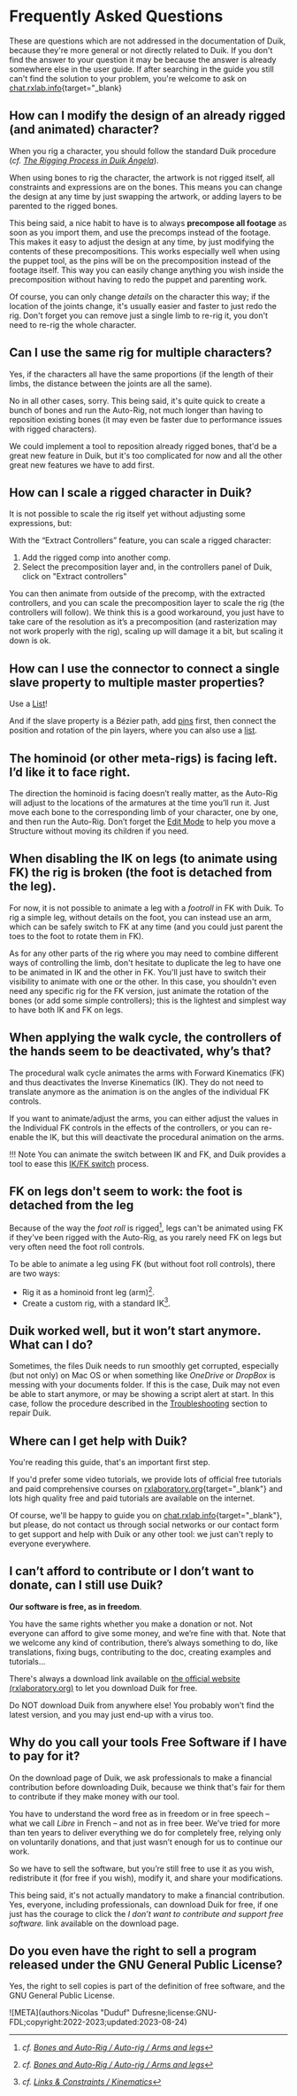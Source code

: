# Frequently Asked Questions

These are questions which are not addressed in the documentation of Duik, because they're more general or not directly related to Duik. If you don't find the answer to your question it may be because the answer is already somewhere else in the user guide. If after searching in the guide you still can't find the solution to your problem, you're welcome to ask on [chat.rxlab.info](http://chat.rxlab.info){target="_blank}

## How can I modify the design of an already rigged (and animated) character?

When you rig a character, you should follow the standard Duik procedure (*cf. [The Rigging Process in Duik Ángela](guide/rigging.md)*).

When using bones to rig the character, the artwork is not rigged itself, all constraints and expressions are on the bones. This means you can change the design at any time by just swapping the artwork, or adding layers to be parented to the rigged bones.

This being said, a nice habit to have is to always **precompose all footage** as soon as you import them, and use the precomps instead of the footage. This makes it easy to adjust the design at any time, by just modifying the contents of these precompositions. This works especially well when using the puppet tool, as the pins will be on the precomposition instead of the footage itself. This way you can easily change anything you wish inside the precomposition without having to redo the puppet and parenting work.

Of course, you can only change *details* on the character this way; if the location of the joints change, it's usually easier and faster to just redo the rig. Don't forget you can remove just a single limb to re-rig it, you don't need to re-rig the whole character.

## Can I use the same rig for multiple characters?

Yes, if the characters all have the same proportions (if the length of their limbs, the distance between the joints are all the same).

No in all other cases, sorry. This being said, it's quite quick to create a bunch of bones and run the Auto-Rig, not much longer than having to reposition existing bones (it may even be faster due to performance issues with rigged characters).

We could implement a tool to reposition already rigged bones, that'd be a great new feature in Duik, but it's too complicated for now and all the other great new features we have to add first.

## How can I scale a rigged character in Duik?

It is not possible to scale the rig itself yet without adjusting some expressions, but:

With the “Extract Controllers” feature, you can scale a rigged character:

1. Add the rigged comp into another comp.
2. Select the precomposition layer and, in the controllers panel of Duik, click on "Extract controllers"

You can then animate from outside of the precomp, with the extracted controllers, and you can scale the precomposition layer to scale the rig (the controllers will follow).
We think this is a good workaround, you just have to take care of the resolution as it’s a precomposition (and rasterization may not work properly with the rig), scaling up will damage it a bit, but scaling it down is ok.

## How can I use the connector to connect a single slave property to multiple master properties?

Use a [List](guide/constraints/tools/list.md)!

And if the slave property is a Bézier path, add [pins](guide/constraints/pins.md) first, then connect the position and rotation of the pin layers, where you can also use a [list](guide/constraints/tools/list.md).

## The hominoid (or other meta-rigs) is facing left. I’d like it to face right.

The direction the hominoid is facing doesn’t really matter, as the Auto-Rig will adjust to the locations of the armatures at the time you’ll run it. Just move each bone to the corresponding limb of your character, one by one, and then run the Auto-Rig. Don’t forget the [Edit Mode](guide/bones/tools/edit.md) to help you move a Structure without moving its children if you need.

## When disabling the IK on legs (to animate using FK) the rig is broken (the foot is detached from the leg).

For now, it is not possible to animate a leg with a *footroll* in FK with Duik. To rig a simple leg, without details on the foot, you can instead use an arm, which can be safely switch to FK at any time (and you could just parent the toes to the foot to rotate them in FK).

As for any other parts of the rig where you may need to combine different ways of controlling the limb, don't hesitate to duplicate the leg to have one to be animated in IK and the other in FK. You'll just have to switch their visibility to animate with one or the other. In this case, you shouldn't even need any specific rig for the FK version, just animate the rotation of the bones (or add some simple controllers); this is the lightest and simplest way to have both IK and FK on legs.

## When applying the walk cycle, the controllers of the hands seem to be deactivated, why’s that?

The procedural walk cycle animates the arms with Forward Kinematics (FK) and thus deactivates the Inverse Kinematics (IK). They do not need to translate anymore as the animation is on the angles of the individual FK controls.

If you want to animate/adjust the arms, you can either adjust the values in the Individual FK controls in the effects of the controllers, or you can re-enable the IK, but this will deactivate the procedural animation on the arms.

!!! Note
    You can animate the switch between IK and FK, and Duik provides a tool to ease this [IK/FK switch](guide/animation/tools/ik-fk-switch.md) process.

## FK on legs don't seem to work: the foot is detached from the leg

Because of the way the *foot roll* is rigged[^legrig], legs can't be animated using FK if they've been rigged with the Auto-Rig, as you rarely need FK on legs but very often need the foot roll controls.

To be able to animate a leg using FK (but without foot roll controls), there are two ways:

- Rig it as a hominoid front leg (arm)[^legrig].
- Create a custom rig, with a standard IK[^ik].

[^legrig]: *cf. [Bones and Auto-Rig / Auto-rig / Arms and legs](guide/bones/autorig/leg.md)*
[^ik]: *cf. [Links & Constraints / Kinematics](guide/constraints/kinematics.md)*

## Duik worked well, but it won’t start anymore. What can I do?

Sometimes, the files Duik needs to run smoothly get corrupted, especially (but not only) on Mac OS or when something like *OneDrive* or *DropBox* is messing with your documents folder. If this is the case, Duik may not even be able to start anymore, or may be showing a script alert at start. In this case, follow the procedure described in the [Troubleshooting](getting-started/troubleshoot.md) section to repair Duik.

## Where can I get help with Duik?

You're reading this guide, that's an important first step.

If you'd prefer some video tutorials, we provide lots of official free tutorials and paid comprehensive courses on [rxlaboratory.org](https://rxlaboratory.org){target="_blank"} and lots high quality free and paid tutorials are available on the internet.

Of course, we'll be happy to guide you on [chat.rxlab.info](http://chat.rxlab.info){target="_blank"}, but please, do not contact us through social networks or our contact form to get support and help with Duik or any other tool: we just can't reply to everyone everywhere.

## I can’t afford to contribute or I don’t want to donate, can I still use Duik?

**Our software is free, as in freedom**.

You have the same rights whether you make a donation or not. Not everyone can afford to give some money, and we’re fine with that. Note that we welcome any kind of contribution, there’s always something to do, like translations, fixing bugs, contributing to the doc, creating examples and tutorials…

There's always a download link available on [the official website (rxlaboratory.org)](https://rxlaboratory.org) to let you download Duik for free.

Do NOT download Duik from anywhere else! You probably won't find the latest version, and you may just end-up with a virus too.

## Why do you call your tools Free Software if I have to pay for it?

On the download page of Duik, we ask professionals to make a financial contribution before downloading Duik, because we think that's fair for them to contribute if they make money with our tool.

You have to understand the word free as in freedom or in free speech – what we call *Libre* in French – and not as in free beer. We’ve tried for more than ten years to deliver everything we do for completely free, relying only on voluntarily donations, and that just wasn’t enough for us to continue our work.

So we have to sell the software, but you’re still free to use it as you wish, redistribute it (for free if you wish), modify it, and share your modifications.

This being said, it's not actually mandatory to make a financial contribution. Yes, everyone, including professionals, can download Duik for free, if one just has the courage to click the *I don’t want to contribute and support free software.* link available on the download page.

## Do you even have the right to sell a program released under the GNU General Public License?

Yes, the right to sell copies is part of the definition of free software, and the GNU General Public License.


![META](authors:Nicolas "Duduf" Dufresne;license:GNU-FDL;copyright:2022-2023;updated:2023-08-24)
